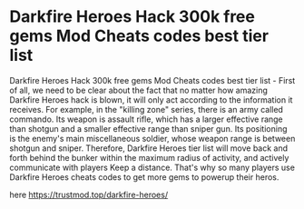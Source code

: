# Darkfire Heroes Hack 300k free gems Mod Cheats codes best tier list

Darkfire Heroes Hack 300k free gems Mod Cheats codes best tier list - First of all, we need to be clear about the fact that no matter how amazing Darkfire Heroes hack is blown, it will only act according to the information it receives. For example, in the "killing zone" series, there is an army called commando. Its weapon is assault rifle, which has a larger effective range than shotgun and a smaller effective range than sniper gun. Its positioning is the enemy's main miscellaneous soldier, whose weapon range is between shotgun and sniper. Therefore, Darkfire Heroes tier list will move back and forth behind the bunker within the maximum radius of activity, and actively communicate with players Keep a distance. That's why so many players use Darkfire Heroes cheats codes to get more gems to powerup their heros.

here https://trustmod.top/darkfire-heroes/
